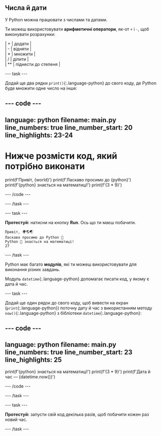 ## Числа й дати

У Python можна працювати з числами та датами.

Ти можеш використовувати **арифметичні оператори**, як-от `+` і `-`, щоб виконувати розрахунки:

| + | додати |   
| - | відняти |   
| * | множити |   
| / | ділити |   
| ** | піднести до степеня |


--- task ---

Додай ще два рядки `print()`{:.language-python} до свого коду, де Python буде множити одне число на інше:

--- code ---
---
language: python
filename: main.py
line_numbers: true
line_number_start: 20
line_highlights: 23-24
---
# Нижче розмісти код, який потрібно виконати
print(f'Привіт, {world}')
print(f'Ласкаво просимо до {python}')
print(f'{python} знається на математиці!')
print(f'{3 * 9}')

--- /code ---

--- /task ---

--- task ---

**Протестуй:** натисни на кнопку **Run**. Ось що ти маєш побачити.

```
Привіт, 🌍🌎🌏
Ласкаво просимо до Python 🐍
Python 🐍 знається на математиці!
27
```

--- /task ---

Python має багато **модулів**, які ти можеш використовувати для виконання різних завдань.

Модуль `datetime`{:.language-python} допомагає писати код, у якому є дата й час.

--- task ---

Додай ще один рядок до свого коду, щоб вивести на екран (`print`{:.language-python}) поточну дату й час з використанням методу `now()`{:.language-python} з бібліотеки `datetime`{:.language-python}:

--- code ---
---
language: python
filename: main.py
line_numbers: true
line_number_start: 23
line_highlights: 25
---

print(f'{python} знається на математиці!')
print(f'{3 * 9}')
print(f'Дата й час — {datetime.now()}')

--- /code ---

--- /task ---

--- task ---

**Протестуй:** запусти свій код декілька разів, щоб побачити кожен раз новий час.

--- /task ---


